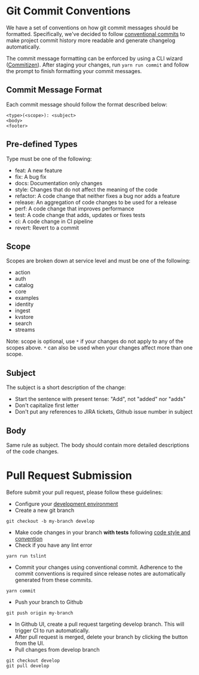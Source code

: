 # Git Commit Conventions
We have a set of conventions on how git commit messages should be formatted. Specifically, we've decided to follow [conventional commits](https://www.conventionalcommits.org/) to make project commit history more readable and generate changelog automatically.

The commit message formatting can be enforced by using a CLI wizard ([Commitizen](https://github.com/commitizen/cz-cli)). After staging your changes, run `yarn run commit` and follow the prompt to finish formatting your commit messages.

## Commit Message Format
Each commit message should follow the format described below:
```
<type>(<scope>): <subject>
<body>
<footer>
```

## Pre-defined Types
Type must be one of the following:
* feat: A new feature
* fix: A bug fix
* docs: Documentation only changes
* style: Changes that do not affect the meaning of the code
* refactor: A code change that neither fixes a bug nor adds a feature
* release: An aggregation of code changes to be used for a release
* perf: A code change that improves performance
* test: A code change that adds, updates or fixes tests
* ci: A code change in CI pipeline
* revert: Revert to a commit

## Scope
Scopes are broken down at service level and  must be one of the following:
* action
* auth
* catalog
* core
* examples
* identity
* ingest
* kvstore
* search
* streams

Note: scope is optional, use `*` if your changes do not apply to any of the scopes above. `*` can also be used when your changes affect more than one scope.

## Subject
The subject is a short description of the change:
* Start the sentence with present tense: "Add", not "added" nor "adds"
* Don't capitalize first letter
* Don't put any references to JIRA tickets, Github issue number in subject

## Body
Same rule as subject. The body should contain more detailed descriptions of the code changes.


# Pull Request Submission
Before submit your pull request, please follow these guidelines:

* Configure your [development environment](https://github.com/splunk/splunk-cloud-sdk-js/wiki/Development#development-environment)
* Create a new git branch
```
git checkout -b my-branch develop
```
* Make code changes in your branch **with tests** following [code style and convention](https://github.com/splunk/splunk-cloud-sdk-js/wiki/Development#code-styling-and-conventions)
* Check if you have any lint error
```
yarn run tslint
```
* Commit your changes using conventional commit. Adherence to the commit conventions is required since release notes are automatically generated from these commits.
```
yarn commit
```
* Push your branch to Github
```
git push origin my-branch
```
* In Github UI, create a pull request targeting develop branch. This will trigger CI to run automatically.
* After pull request is merged, delete your branch by clicking the button from the UI.
* Pull changes from develop branch 
``` 
git checkout develop
git pull develop
```


